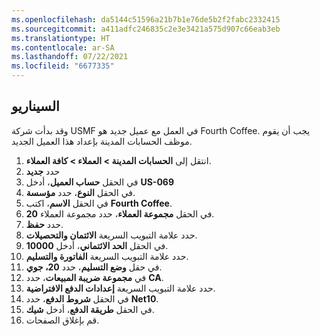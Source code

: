 ```yaml
---
ms.openlocfilehash: da5144c51596a21b7b1e76de5b2f2fabc2332415
ms.sourcegitcommit: a411adfc246835c2e3e3421a575d907c66eab3eb
ms.translationtype: HT
ms.contentlocale: ar-SA
ms.lasthandoff: 07/22/2021
ms.locfileid: "6677335"
---
```

## <a name="scenario"></a>السيناريو

وقد بدأت شركة USMF في العمل مع عميل جديد هو Fourth Coffee.
يجب أن يقوم موظف الحسابات المدينة بإعداد هذا العميل الجديد.

1.  انتقل إلى **الحسابات المدينة > العملاء > كافة العملاء**.
2.  حدد **جديد**
3.  في الحقل **حساب العميل**، أدخل **US-069**
4.  في الحقل **النوع**، حدد **مؤسسة**.
5.  في الحقل **الاسم**، اكتب **Fourth Coffee**.
6.  في الحقل **مجموعة العملاء**، حدد مجموعة العملاء **20**.
7.  حدد **حفظ**.
8.  حدد علامة التبويب السريعة **الائتمان والتحصيلات**.
9.  في الحقل **الحد الائتماني**، أدخل **10000**.
10. حدد علامة التبويب السريعة **الفاتورة والتسليم**.
11. في حقل **وضع التسليم**، حدد **20، جوي**.
12. في **مجموعة ضريبة المبيعات**، حدد **CA**.
13. حدد علامة التبويب السريعة **إعدادات الدفع الافتراضية**.
14. في الحقل **شروط الدفع**، حدد **Net10**.
15. في الحقل **طريقة الدفع**، أدخل **شيك**.
16. قم بإغلاق الصفحات.
